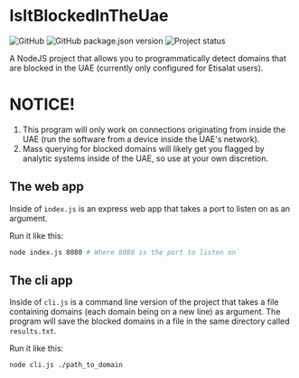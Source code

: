 # IsItBlockedInTheUae
![GitHub](https://img.shields.io/github/license/DeadPackets/IsItBlockedInTheUae)
![GitHub package.json version](https://img.shields.io/github/package-json/v/DeadPackets/IsItBlockedInTheUAE)
![Project status](https://img.shields.io/badge/status-complete-success)

A NodeJS project that allows you to programmatically detect domains that are blocked in the UAE (currently only configured for Etisalat users).

# NOTICE!
1. This program will only work on connections originating from inside the UAE (run the software from a device inside the UAE's network).
2. Mass querying for blocked domains will likely get you flagged by analytic systems inside of the UAE, so use at your own discretion.

## The web app
Inside of `index.js` is an express web app that takes a port to listen on as an argument.

Run it like this:
```bash
node index.js 8080 # Where 8080 is the port to listen on`
```

## The cli app
Inside of `cli.js` is a command line version of the project that takes a file containing domains (each domain being on a new line) as argument. The program will save the blocked domains in a file in the same directory called `results.txt`.

Run it like this:
```bash
node cli.js ./path_to_domain
```
